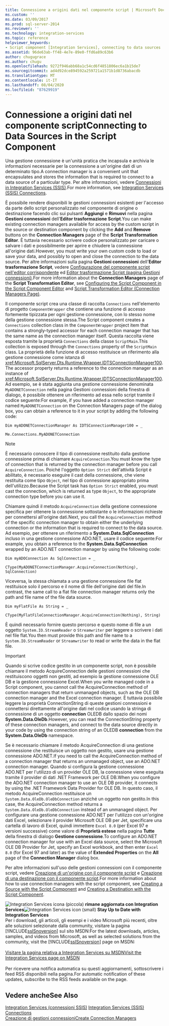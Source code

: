 ```yaml
---
title: Connessione a origini dati nel componente script | Microsoft Docs
ms.custom: ''
ms.date: 03/09/2017
ms.prod: sql-server-2014
ms.reviewer: ''
ms.technology: integration-services
ms.topic: reference
helpviewer_keywords:
- Script component [Integration Services], connecting to data sources
ms.assetid: 96de63ab-ff48-4e7e-89e0-ffd6a89c63b6
author: chugugrace
ms.author: chugu
ms.openlocfilehash: 9272f946abb68a1c54cd6f4851806ec6a1b15de7
ms.sourcegitcommit: ad4d92dce894592a259721a1571b1d8736abacdb
ms.translationtype: MT
ms.contentlocale: it-IT
ms.lasthandoff: 08/04/2020
ms.locfileid: "87629919"
---
```

# <a name="connecting-to-data-sources-in-the-script-component"></a><span data-ttu-id="d5f4e-102">Connessione a origini dati nel componente script</span><span class="sxs-lookup"><span data-stu-id="d5f4e-102">Connecting to Data Sources in the Script Component</span></span>
  <span data-ttu-id="d5f4e-103">Una gestione connessione è un'unità pratica che incapsula e archivia le informazioni necessarie per la connessione a un'origine dati di un determinato tipo.</span><span class="sxs-lookup"><span data-stu-id="d5f4e-103">A connection manager is a convenient unit that encapsulates and stores the information that is required to connect to a data source of a particular type.</span></span> <span data-ttu-id="d5f4e-104">Per altre informazioni, vedere [Connessioni in Integration Services &#40;SSIS&#41;](../../connection-manager/integration-services-ssis-connections.md).</span><span class="sxs-lookup"><span data-stu-id="d5f4e-104">For more information, see [Integration Services &#40;SSIS&#41; Connections](../../connection-manager/integration-services-ssis-connections.md).</span></span>  
  
 <span data-ttu-id="d5f4e-105">È possibile rendere disponibili le gestioni connessioni esistenti per l'accesso da parte dello script personalizzato nel componente di origine o destinazione facendo clic sui pulsanti **Aggiungi** e **Rimuovi** nella pagina **Gestioni connessioni** dell'**Editor trasformazione Script**.</span><span class="sxs-lookup"><span data-stu-id="d5f4e-105">You can make existing connection managers available for access by the custom script in the source or destination component by clicking the **Add** and **Remove** buttons on the **Connection Managers** page of the **Script Transformation Editor**.</span></span> <span data-ttu-id="d5f4e-106">È tuttavia necessario scrivere codice personalizzato per caricare o salvare i dati e possibilmente per aprire e chiudere la connessione all'origine dati.</span><span class="sxs-lookup"><span data-stu-id="d5f4e-106">However, you must write your own custom code to load or save your data, and possibly to open and close the connection to the data source.</span></span> <span data-ttu-id="d5f4e-107">Per altre informazioni sulla pagina **Gestioni connessioni** dell'**Editor trasformazione Script**, vedere [Configurazione del componente script nell'editor corrispondente](configuring-the-script-component-in-the-script-component-editor.md) ed [Editor trasformazione Script &#40;pagina Gestioni connessioni&#41;](../../script-transformation-editor-connection-managers-page.md).</span><span class="sxs-lookup"><span data-stu-id="d5f4e-107">For more information about the **Connection Managers** page of the **Script Transformation Editor**, see [Configuring the Script Component in the Script Component Editor](configuring-the-script-component-in-the-script-component-editor.md) and [Script Transformation Editor &#40;Connection Managers Page&#41;](../../script-transformation-editor-connection-managers-page.md).</span></span>  
  
 <span data-ttu-id="d5f4e-108">Il componente script crea una classe di raccolta `Connections` nell'elemento di progetto `ComponentWrapper` che contiene una funzione di accesso fortemente tipizzata per ogni gestione connessione, con lo stesso nome della gestione connessione stessa.</span><span class="sxs-lookup"><span data-stu-id="d5f4e-108">The Script component creates a `Connections` collection class in the `ComponentWrapper` project item that contains a strongly-typed accessor for each connection manager that has the same name as the connection manager itself.</span></span> <span data-ttu-id="d5f4e-109">Questa raccolta viene esposta tramite la proprietà `Connections` della classe `ScriptMain`.</span><span class="sxs-lookup"><span data-stu-id="d5f4e-109">This collection is exposed through the `Connections` property of the `ScriptMain` class.</span></span> <span data-ttu-id="d5f4e-110">La proprietà della funzione di accesso restituisce un riferimento alla gestione connessione come istanza di <xref:Microsoft.SqlServer.Dts.Runtime.Wrapper.IDTSConnectionManager100>.</span><span class="sxs-lookup"><span data-stu-id="d5f4e-110">The accessor property returns a reference to the connection manager as an instance of <xref:Microsoft.SqlServer.Dts.Runtime.Wrapper.IDTSConnectionManager100>.</span></span> <span data-ttu-id="d5f4e-111">Ad esempio, se è stata aggiunta una gestione connessione denominata `MyADONETConnection` nella pagina Gestioni connessioni della finestra di dialogo, è possibile ottenere un riferimento ad essa nello script tramite il codice seguente:</span><span class="sxs-lookup"><span data-stu-id="d5f4e-111">For example, if you have added a connection manager named `MyADONETConnection` on the Connection Managers page of the dialog box, you can obtain a reference to it in your script by adding the following code:</span></span>  
  
 `Dim myADONETConnectionManager As IDTSConnectionManager100 = _`  
  
 `Me.Connections.MyADONETConnection`  
  
> [!NOTE]  
>  <span data-ttu-id="d5f4e-112">È necessario conoscere il tipo di connessione restituito dalla gestione connessione prima di chiamare `AcquireConnection`.</span><span class="sxs-lookup"><span data-stu-id="d5f4e-112">You must know the type of connection that is returned by the connection manager before you call `AcquireConnection`.</span></span> <span data-ttu-id="d5f4e-113">Poiché l'oggetto `Option Strict` dell'attività Script è abilitato, è necessario eseguire il cast della connessione, che viene restituita come tipo `Object`, nel tipo di connessione appropriato prima dell'utilizzo.</span><span class="sxs-lookup"><span data-stu-id="d5f4e-113">Because the Script task has `Option Strict` enabled, you must cast the connection, which is returned as type `Object`, to the appropriate connection type before you can use it.</span></span>  
  
 <span data-ttu-id="d5f4e-114">Chiamare quindi il metodo `AcquireConnection` della gestione connessione specifica per ottenere la connessione sottostante o le informazioni richieste per connettersi all'origine dati.</span><span class="sxs-lookup"><span data-stu-id="d5f4e-114">Next, you call the `AcquireConnection` method of the specific connection manager to obtain either the underlying connection or the information that is required to connect to the data source.</span></span> <span data-ttu-id="d5f4e-115">Ad esempio, per ottenere un riferimento a **System.Data.SqlConnection** incluso in una gestione connessione ADO.NET, usare il codice seguente:</span><span class="sxs-lookup"><span data-stu-id="d5f4e-115">For example, you obtain a reference to the **System.Data.SqlConnection** wrapped by an ADO.NET connection manager by using the following code:</span></span>  
  
 `Dim myADOConnection As SqlConnection = _`  
  
 `CType(MyADONETConnectionManager.AcquireConnection(Nothing), SqlConnection)`  
  
 <span data-ttu-id="d5f4e-116">Viceversa, la stessa chiamata a una gestione connessione file flat restituisce solo il percorso e il nome di file dell'origine dati del file.</span><span class="sxs-lookup"><span data-stu-id="d5f4e-116">In contrast, the same call to a flat file connection manager returns only the path and file name of the file data source.</span></span>  
  
 `Dim myFlatFile As String = _`  
  
 `CType(MyFlatFileConnectionManager.AcquireConnection(Nothing), String)`  
  
 <span data-ttu-id="d5f4e-117">È quindi necessario fornire questo percorso e questo nome di file a un oggetto `System.IO.StreamReader` o `Streamwriter` per leggere o scrivere i dati nel file flat.</span><span class="sxs-lookup"><span data-stu-id="d5f4e-117">You then must provide this path and file name to a `System.IO.StreamReader` or `Streamwriter` to read or write the data in the flat file.</span></span>  
  
> [!IMPORTANT]  
>  <span data-ttu-id="d5f4e-118">Quando si scrive codice gestito in un componente script, non è possibile chiamare il metodo AcquireConnection delle gestioni connessioni che restituiscono oggetti non gestiti, ad esempio la gestione connessione OLE DB e la gestione connessione Excel.</span><span class="sxs-lookup"><span data-stu-id="d5f4e-118">When you write managed code in a Script component, you cannot call the AcquireConnection method of connection managers that return unmanaged objects, such as the OLE DB connection manager and the Excel connection manager.</span></span> <span data-ttu-id="d5f4e-119">È tuttavia possibile leggere la proprietà ConnectionString di queste gestioni connessioni e connettersi direttamente all'origine dati nel codice usando la stringa di connessione di un oggetto **connection** OLEDB dallo spazio dei nomi **System.Data.OleDb**.</span><span class="sxs-lookup"><span data-stu-id="d5f4e-119">However, you can read the ConnectionString property of these connection managers, and connect to the data source directly in your code by using the connection string of an OLEDB **connection** from the **System.Data.OleDb** namespace.</span></span>  
>   
>  <span data-ttu-id="d5f4e-120">Se è necessario chiamare il metodo AcquireConnection di una gestione connessione che restituisce un oggetto non gestito, usare una gestione connessione ADO.NET.</span><span class="sxs-lookup"><span data-stu-id="d5f4e-120">If you need to call the AcquireConnection method of a connection manager that returns an unmanaged object, use an ADO.NET connection manager.</span></span> <span data-ttu-id="d5f4e-121">Quando si configura la gestione connessione ADO.NET per l'utilizzo di un provider OLE DB, la connessione viene eseguita tramite il provider di dati .NET Framework per OLE DB.</span><span class="sxs-lookup"><span data-stu-id="d5f4e-121">When you configure the ADO.NET connection manager to use an OLE DB provider, it connects by using the .NET Framework Data Provider for OLE DB.</span></span> <span data-ttu-id="d5f4e-122">In questo caso, il metodo AcquireConnection restituisce un `System.Data.OleDb.OleDbConnection` anziché un oggetto non gestito.</span><span class="sxs-lookup"><span data-stu-id="d5f4e-122">In this case, the AcquireConnection method returns a `System.Data.OleDb.OleDbConnection` instead of an unmanaged object.</span></span> <span data-ttu-id="d5f4e-123">Per configurare una gestione connessione ADO.NET per l'utilizzo con un'origine dati Excel, selezionare il provider Microsoft OLE DB per Jet, specificare una cartella di lavoro di Excel, quindi immettere `Excel 8.0` (per Excel 97 e versioni successive) come valore di **Proprietà estese** nella pagina **Tutte** della finestra di dialogo **Gestione connessione**.</span><span class="sxs-lookup"><span data-stu-id="d5f4e-123">To configure an ADO.NET connection manager for use with an Excel data source, select the Microsoft OLE DB Provider for Jet, specify an Excel workbook, and then enter `Excel 8.0` (for Excel 97 and later) as the value of **Extended Properties** on the **All** page of the **Connection Manager** dialog box.</span></span>  
  
 <span data-ttu-id="d5f4e-124">Per altre informazioni sull'uso delle gestioni connessioni con il componente script, vedere [Creazione di un'origine con il componente script](../../extending-packages-scripting-data-flow-script-component-types/creating-a-source-with-the-script-component.md) e [Creazione di una destinazione con il componente script](../../extending-packages-scripting-data-flow-script-component-types/creating-a-destination-with-the-script-component.md).</span><span class="sxs-lookup"><span data-stu-id="d5f4e-124">For more information about how to use connection managers with the script component, see [Creating a Source with the Script Component](../../extending-packages-scripting-data-flow-script-component-types/creating-a-source-with-the-script-component.md) and [Creating a Destination with the Script Component](../../extending-packages-scripting-data-flow-script-component-types/creating-a-destination-with-the-script-component.md).</span></span>  
  
<span data-ttu-id="d5f4e-125">![Integration Services icona (piccola)](../../media/dts-16.gif "Icona di Integration Services (piccola)")  **rimane aggiornata con Integration Services**</span><span class="sxs-lookup"><span data-stu-id="d5f4e-125">![Integration Services icon (small)](../../media/dts-16.gif "Integration Services icon (small)")  **Stay Up to Date with Integration Services**</span></span><br /> <span data-ttu-id="d5f4e-126">Per i download, gli articoli, gli esempi e i video Microsoft più recenti, oltre alle soluzioni selezionate dalla community, visitare la pagina [!INCLUDE[ssISnoversion](../../../includes/ssisnoversion-md.md)] sul sito MSDN:</span><span class="sxs-lookup"><span data-stu-id="d5f4e-126">For the latest downloads, articles, samples, and videos from Microsoft, as well as selected solutions from the community, visit the [!INCLUDE[ssISnoversion](../../../includes/ssisnoversion-md.md)] page on MSDN:</span></span><br /><br /> [<span data-ttu-id="d5f4e-127">Visitare la pagina relativa a Integration Services su MSDN</span><span class="sxs-lookup"><span data-stu-id="d5f4e-127">Visit the Integration Services page on MSDN</span></span>](https://go.microsoft.com/fwlink/?LinkId=136655)<br /><br /> <span data-ttu-id="d5f4e-128">Per ricevere una notifica automatica su questi aggiornamenti, sottoscrivere i feed RSS disponibili nella pagina.</span><span class="sxs-lookup"><span data-stu-id="d5f4e-128">For automatic notification of these updates, subscribe to the RSS feeds available on the page.</span></span>  
  
## <a name="see-also"></a><span data-ttu-id="d5f4e-129">Vedere anche</span><span class="sxs-lookup"><span data-stu-id="d5f4e-129">See Also</span></span>  
 <span data-ttu-id="d5f4e-130">[Integration Services &#40;connessioni SSIS&#41;](../../connection-manager/integration-services-ssis-connections.md) </span><span class="sxs-lookup"><span data-stu-id="d5f4e-130">[Integration Services &#40;SSIS&#41; Connections](../../connection-manager/integration-services-ssis-connections.md) </span></span>  
 [<span data-ttu-id="d5f4e-131">Creazione di gestioni connessioni</span><span class="sxs-lookup"><span data-stu-id="d5f4e-131">Create Connection Managers</span></span>](../../create-connection-managers.md)  
  
  
